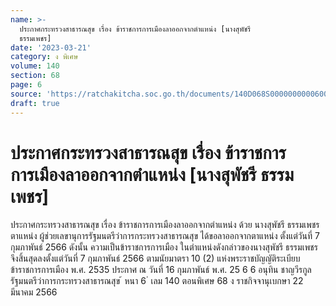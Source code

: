 ```yaml
---
name: >-
  ประกาศกระทรวงสาธารณสุข เรื่อง ข้าราชการการเมืองลาออกจากตำแหน่ง [นางสุพัชรี
  ธรรมเพชร]
date: '2023-03-21'
category: ง พิเศษ
volume: 140
section: 68
page: 6
source: 'https://ratchakitcha.soc.go.th/documents/140D068S0000000000600.pdf'
draft: true
---
```


# ประกาศกระทรวงสาธารณสุข เรื่อง ข้าราชการการเมืองลาออกจากตำแหน่ง [นางสุพัชรี ธรรมเพชร]

ประกาศกระทรวงสาธารณสุข เรื่อง ข้าราชการการเมืองลาออกจากตำแหน่ง ด้วย นางสุพัชรี ธรรมเพชร ตาแหน่ง ผู้ช่วยเลขานุการรัฐมนตรีว่าการกระทรวงสาธารณสุข ได้ขอลาออกจากตาแหน่ง ตั้งแต่วันที่ 7 กุมภาพันธ์ 2566 ดังนั้น ความเป็นข้าราชการการเมือง ในตำแหน่งดังกล่าวของนางสุพัชรี ธรรมเพชร จึงสิ้นสุดลงตั้งแต่วันที่ 7 กุมภาพันธ์ 2566 ตามนัยมาตรา 10 (2) แห่งพระราชบัญญัติระเบียบข้าราชการการเมือง พ.ศ. 2535 ประกาศ ณ วันที่ 16 กุมภาพันธ์ พ.ศ. 25 6 6 อนุทิน ชาญวีรกูล รัฐมนตรีว่าการกระทรวงสาธารณสุข ้ หนา 6 ่ เลม 140 ตอนพิเศษ 68 ง ราชกิจจานุเบกษา 22 มีนาคม 2566
